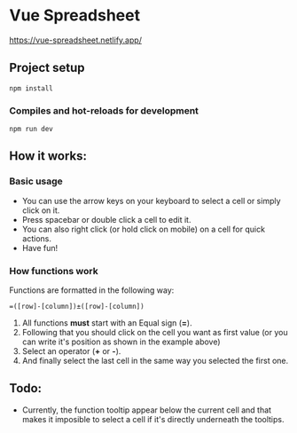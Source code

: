# Vue Spreadsheet
https://vue-spreadsheet.netlify.app/

## Project setup
```
npm install
```

### Compiles and hot-reloads for development
```
npm run dev
```

## How it works:
### Basic usage

 - You can use the arrow keys on your keyboard to select a cell or simply click on it.
 - Press spacebar or double click a cell to edit it.
 - You can also right click (or hold click on mobile) on a cell for quick actions.
 - Have fun!

### How functions work

Functions are formatted in the following way:

    =([row]-[column])±([row]-[column])
    
 1. All functions **must** start with an Equal sign (**=**).
 2. Following that you should click on the cell you want as first value (or you can write it's position as shown in the example above)
 3. Select an operator (**+** or **-**).
 4. And finally select the last cell in the same way you selected the first one.

## Todo:

 - Currently, the function tooltip appear below the current cell and that makes it imposible to select a cell if it's directly underneath the tooltips.
